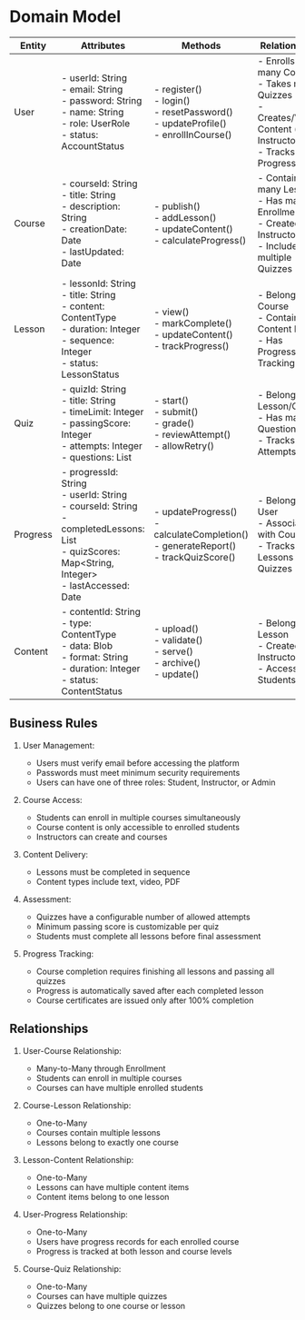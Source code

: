 # Domain Model

| Entity | Attributes | Methods | Relationships |
|--------|------------|---------|---------------|
| User | - userId: String<br>- email: String<br>- password: String<br>- name: String<br>- role: UserRole<br>- status: AccountStatus<br> | - register()<br>- login()<br>- resetPassword()<br>- updateProfile()<br>- enrollInCourse() | - Enrolls in many Courses<br>- Takes many Quizzes<br>- Creates/Views Content (for Instructor)<br>- Tracks Progress |
| Course | - courseId: String<br>- title: String<br>- description: String<br>- creationDate: Date<br>- lastUpdated: Date | - publish()<br>- addLesson()<br>- updateContent()<br>- calculateProgress() | - Contains many Lessons<br>- Has many Enrollments<br>- Created by Instructor<br>- Includes multiple Quizzes |
| Lesson | - lessonId: String<br>- title: String<br>- content: ContentType<br>- duration: Integer<br>- sequence: Integer<br>- status: LessonStatus | - view()<br>- markComplete()<br>- updateContent()<br>- trackProgress() | - Belongs to Course<br>- Contains Content Items<br>- Has Progress Tracking |
| Quiz | - quizId: String<br>- title: String<br>- timeLimit: Integer<br>- passingScore: Integer<br>- attempts: Integer<br>- questions: List<Question> | - start()<br>- submit()<br>- grade()<br>- reviewAttempt()<br>- allowRetry() | - Belongs to Lesson/Course<br>- Has many Questions<br>- Tracks Attempts |
| Progress | - progressId: String<br>- userId: String<br>- courseId: String<br>- completedLessons: List<String><br>- quizScores: Map<String, Integer><br>- lastAccessed: Date | - updateProgress()<br>- calculateCompletion()<br>- generateReport()<br>- trackQuizScore() | - Belongs to User<br>- Associated with Course<br>- Tracks Lessons and Quizzes |
| Content | - contentId: String<br>- type: ContentType<br>- data: Blob<br>- format: String<br>- duration: Integer<br>- status: ContentStatus | - upload()<br>- validate()<br>- serve()<br>- archive()<br>- update() | - Belongs to Lesson<br>- Created by Instructor<br>- Accessed by Students |

## Business Rules

1. User Management:
   - Users must verify email before accessing the platform
   - Passwords must meet minimum security requirements
   - Users can have one of three roles: Student, Instructor, or Admin

2. Course Access:
   - Students can enroll in multiple courses simultaneously
   - Course content is only accessible to enrolled students
   - Instructors can create and courses

3. Content Delivery:
   - Lessons must be completed in sequence
   - Content types include text, video, PDF

4. Assessment:
   - Quizzes have a configurable number of allowed attempts
   - Minimum passing score is customizable per quiz
   - Students must complete all lessons before final assessment

5. Progress Tracking:
   - Course completion requires finishing all lessons and passing all quizzes
   - Progress is automatically saved after each completed lesson
   - Course certificates are issued only after 100% completion

## Relationships

1. User-Course Relationship:
   - Many-to-Many through Enrollment
   - Students can enroll in multiple courses
   - Courses can have multiple enrolled students

2. Course-Lesson Relationship:
   - One-to-Many
   - Courses contain multiple lessons
   - Lessons belong to exactly one course

3. Lesson-Content Relationship:
   - One-to-Many
   - Lessons can have multiple content items
   - Content items belong to one lesson

4. User-Progress Relationship:
   - One-to-Many
   - Users have progress records for each enrolled course
   - Progress is tracked at both lesson and course levels

5. Course-Quiz Relationship:
   - One-to-Many
   - Courses can have multiple quizzes
   - Quizzes belong to one course or lesson
